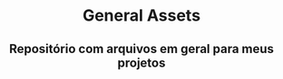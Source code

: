 <div align="center">
  <h1> General Assets </h1>
  <h2>Repositório com arquivos em geral para meus projetos</h2>  
</div>  


